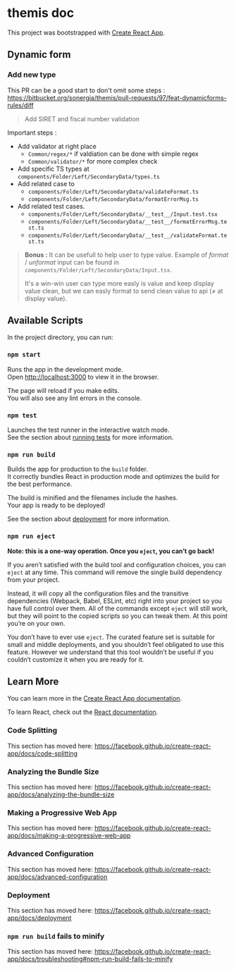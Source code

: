 # themis doc

This project was bootstrapped with [Create React App](https://github.com/facebook/create-react-app).

## Dynamic form

### Add new type

This PR can be a good start to don't omit some steps : https://bitbucket.org/sonergia/themis/pull-requests/97/feat-dynamicforms-rules/diff

> Add SIRET and fiscal number validation

Important steps :

- Add validator at right place
  - `Common/regex/*` if valdiation can be done with simple regex
  - `Common/validator/*` for more complex check
- Add specific TS types at `components/Folder/Left/SecondaryData/types.ts`
- Add related case to
  - `components/Folder/Left/SecondaryData/validateFormat.ts`
  - `components/Folder/Left/SecondaryData/formatErrorMsg.ts`
- Add related test cases.
  - `components/Folder/Left/SecondaryData/__test__/Input.test.tsx`
  - `components/Folder/Left/SecondaryData/__test__/formatErrorMsg.test.ts`
  - `components/Folder/Left/SecondaryData/__test__/validateFormat.test.ts`

> **Bonus :** It can be usefull to help user to type value. Example of _format_ / _unformat_ input can be found in `components/Folder/Left/SecondaryData/Input.tsx`.
>
> It's a win-win user can type more easly is value and keep display value clean, but we can easly format to send clean value to api (≠ at display value).

## Available Scripts

In the project directory, you can run:

### `npm start`

Runs the app in the development mode.<br>
Open [http://localhost:3000](http://localhost:3000) to view it in the browser.

The page will reload if you make edits.<br>
You will also see any lint errors in the console.

### `npm test`

Launches the test runner in the interactive watch mode.<br>
See the section about [running tests](https://facebook.github.io/create-react-app/docs/running-tests) for more information.

### `npm run build`

Builds the app for production to the `build` folder.<br>
It correctly bundles React in production mode and optimizes the build for the best performance.

The build is minified and the filenames include the hashes.<br>
Your app is ready to be deployed!

See the section about [deployment](https://facebook.github.io/create-react-app/docs/deployment) for more information.

### `npm run eject`

**Note: this is a one-way operation. Once you `eject`, you can’t go back!**

If you aren’t satisfied with the build tool and configuration choices, you can `eject` at any time. This command will remove the single build dependency from your project.

Instead, it will copy all the configuration files and the transitive dependencies (Webpack, Babel, ESLint, etc) right into your project so you have full control over them. All of the commands except `eject` will still work, but they will point to the copied scripts so you can tweak them. At this point you’re on your own.

You don’t have to ever use `eject`. The curated feature set is suitable for small and middle deployments, and you shouldn’t feel obligated to use this feature. However we understand that this tool wouldn’t be useful if you couldn’t customize it when you are ready for it.

## Learn More

You can learn more in the [Create React App documentation](https://facebook.github.io/create-react-app/docs/getting-started).

To learn React, check out the [React documentation](https://reactjs.org/).

### Code Splitting

This section has moved here: https://facebook.github.io/create-react-app/docs/code-splitting

### Analyzing the Bundle Size

This section has moved here: https://facebook.github.io/create-react-app/docs/analyzing-the-bundle-size

### Making a Progressive Web App

This section has moved here: https://facebook.github.io/create-react-app/docs/making-a-progressive-web-app

### Advanced Configuration

This section has moved here: https://facebook.github.io/create-react-app/docs/advanced-configuration

### Deployment

This section has moved here: https://facebook.github.io/create-react-app/docs/deployment

### `npm run build` fails to minify

This section has moved here: https://facebook.github.io/create-react-app/docs/troubleshooting#npm-run-build-fails-to-minify
